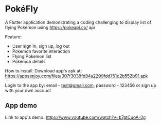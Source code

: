 # PokéFly

A Flutter application demonstrating a coding challenging to display list of flying Pokemon using https://pokeapi.co/ api

Feature: 
- User sign in, sign up, log out
- Pokemon favorite interaction
- Flying Pokemon list
- Pokemon details

How to install:
Download app's apk at: https://appsenjoy.com/files/307f3038fd84a2299fdd751d2b552b91.apk

Login to the app by: email - test@gmail.com, password - 123456
or sign up with your own account

## App demo

Link to app's demo: https://www.youtube.com/watch?v=b7ptCuoA-0g